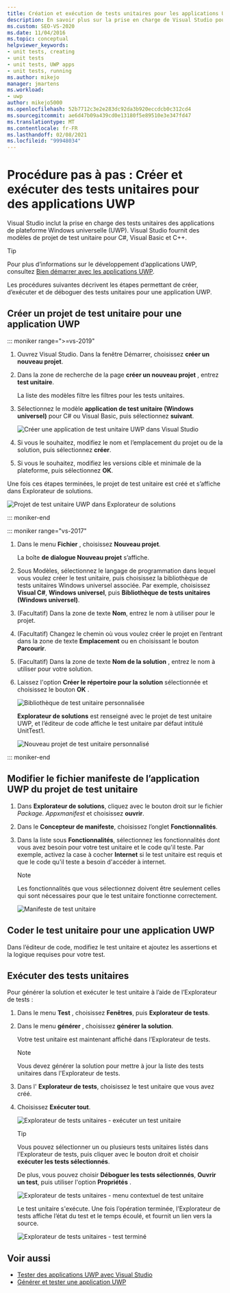```yaml
---
title: Création et exécution de tests unitaires pour les applications UWP
description: En savoir plus sur la prise en charge de Visual Studio pour les tests unitaires plateforme Windows universelle applications. Visual Studio fournit des modèles de test unitaire pour C#, Visual Basic et C++.
ms.custom: SEO-VS-2020
ms.date: 11/04/2016
ms.topic: conceptual
helpviewer_keywords:
- unit tests, creating
- unit tests
- unit tests, UWP apps
- unit tests, running
ms.author: mikejo
manager: jmartens
ms.workload:
- uwp
author: mikejo5000
ms.openlocfilehash: 52b7712c3e2e283dc92da3b920eccdcb0c312cd4
ms.sourcegitcommit: ae6d47b09a439cd0e13180f5e89510e3e347fd47
ms.translationtype: MT
ms.contentlocale: fr-FR
ms.lasthandoff: 02/08/2021
ms.locfileid: "99948034"
---
```

# <a name="walkthrough-create-and-run-unit-tests-for-uwp-apps"></a>Procédure pas à pas : Créer et exécuter des tests unitaires pour des applications UWP

Visual Studio inclut la prise en charge des tests unitaires des applications de plateforme Windows universelle (UWP). Visual Studio fournit des modèles de projet de test unitaire pour C#, Visual Basic et C++.

> [!TIP]
> Pour plus d’informations sur le développement d’applications UWP, consultez [Bien démarrer avec les applications UWP](/windows/uwp/get-started/).

Les procédures suivantes décrivent les étapes permettant de créer, d’exécuter et de déboguer des tests unitaires pour une application UWP.

## <a name="create-a-unit-test-project-for-a-uwp-app"></a>Créer un projet de test unitaire pour une application UWP

::: moniker range=">=vs-2019"

1. Ouvrez Visual Studio. Dans la fenêtre Démarrer, choisissez **créer un nouveau projet**.

2. Dans la zone de recherche de la page **créer un nouveau projet** , entrez **test unitaire**.

   La liste des modèles filtre les filtres pour les tests unitaires.

3. Sélectionnez le modèle **application de test unitaire (Windows universel)** pour C# ou Visual Basic, puis sélectionnez **suivant**.

   ![Créer une application de test unitaire UWP dans Visual Studio](media/vs-2019/new-uwp-unit-test-app.png)

4. Si vous le souhaitez, modifiez le nom et l’emplacement du projet ou de la solution, puis sélectionnez **créer**.

5. Si vous le souhaitez, modifiez les versions cible et minimale de la plateforme, puis sélectionnez **OK**.

Une fois ces étapes terminées, le projet de test unitaire est créé et s’affiche dans Explorateur de solutions.

![Projet de test unitaire UWP dans Explorateur de solutions](media/vs-2019/uwp-unit-test-project-solution-explorer.png)

::: moniker-end

::: moniker range="vs-2017"

1. Dans le menu **Fichier** , choisissez **Nouveau projet**.

   La boîte **de dialogue Nouveau projet** s’affiche.

2. Sous Modèles, sélectionnez le langage de programmation dans lequel vous voulez créer le test unitaire, puis choisissez la bibliothèque de tests unitaires Windows universel associée. Par exemple, choisissez **Visual C#**, **Windows universel**, puis **Bibliothèque de tests unitaires (Windows universel)**.

3. (Facultatif) Dans la zone de texte **Nom**, entrez le nom à utiliser pour le projet.

4. (Facultatif) Changez le chemin où vous voulez créer le projet en l’entrant dans la zone de texte **Emplacement** ou en choisissant le bouton **Parcourir**.

5. (Facultatif) Dans la zone de texte **Nom de la solution** , entrez le nom à utiliser pour votre solution.

6. Laissez l'option **Créer le répertoire pour la solution** sélectionnée et choisissez le bouton **OK** .

   ![Bibliothèque de test unitaire personnalisée](../test/media/unit_test_win8_1.png)

   **Explorateur de solutions** est renseigné avec le projet de test unitaire UWP, et l’éditeur de code affiche le test unitaire par défaut intitulé UnitTest1.

   ![Nouveau projet de test unitaire personnalisé](../test/media/unit_test_win8_unittestexplorer_newprojectcreated.png)

::: moniker-end

## <a name="edit-the-unit-test-projects-uwp-application-manifest-file"></a>Modifier le fichier manifeste de l’application UWP du projet de test unitaire

1. Dans **Explorateur de solutions**, cliquez avec le bouton droit sur le fichier *Package. Appxmanifest* et choisissez **ouvrir**.

2. Dans le **Concepteur de manifeste**, choisissez l’onglet **Fonctionnalités**.

3. Dans la liste sous **Fonctionnalités**, sélectionnez les fonctionnalités dont vous avez besoin pour votre test unitaire et le code qu'il teste. Par exemple, activez la case à cocher **Internet** si le test unitaire est requis et que le code qu'il teste a besoin d'accéder à internet.

   > [!NOTE]
   > Les fonctionnalités que vous sélectionnez doivent être seulement celles qui sont nécessaires pour que le test unitaire fonctionne correctement.

   ![Manifeste de test unitaire](../test/media/unit_test_win8_.png)

## <a name="code-the-unit-test-for-a-uwp-app"></a>Coder le test unitaire pour une application UWP

Dans l’éditeur de code, modifiez le test unitaire et ajoutez les assertions et la logique requises pour votre test.

## <a name="run-unit-tests"></a>Exécuter des tests unitaires

Pour générer la solution et exécuter le test unitaire à l’aide de l’Explorateur de tests :

1. Dans le menu **Test** , choisissez **Fenêtres**, puis **Explorateur de tests**.

2. Dans le menu **générer** , choisissez **générer la solution**.

   Votre test unitaire est maintenant affiché dans l’Explorateur de tests.

   > [!NOTE]
   > Vous devez générer la solution pour mettre à jour la liste des tests unitaires dans l'Explorateur de tests.

3. Dans l' **Explorateur de tests**, choisissez le test unitaire que vous avez créé.

4. Choisissez **Exécuter tout**.

   ![Explorateur de tests unitaires &#45; exécuter un test unitaire](../test/media/unit_test_win8_unittestexplorer_contextmenurun.png)

   > [!TIP]
   > Vous pouvez sélectionner un ou plusieurs tests unitaires listés dans l’Explorateur de tests, puis cliquer avec le bouton droit et choisir **exécuter les tests sélectionnés**.
   >
   > De plus, vous pouvez choisir **Déboguer les tests sélectionnés**, **Ouvrir un test**, puis utiliser l'option **Propriétés** .
   >
   > ![Explorateur de tests unitaires &#45; menu contextuel de test unitaire](../test/media/unit_test_win8_unittestexplorer_contextmenu.png)

   Le test unitaire s'exécute. Une fois l’opération terminée, l’Explorateur de tests affiche l’état du test et le temps écoulé, et fournit un lien vers la source.

   ![Explorateur de tests unitaires &#45; test terminé](../test/media/unit_test_win8_unittestexplorer_done.png)

## <a name="see-also"></a>Voir aussi

- [Tester des applications UWP avec Visual Studio](../test/unit-test-your-code.md)
- [Générer et tester une application UWP](/azure/devops/pipelines/apps/windows/universal?tabs=vsts)
